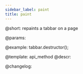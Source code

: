 ```yaml
---
sidebar_label: paint
title: paint
---          
```


@short: repaints a tabbar on a page


@params:




@example:
tabbar.destructor();


@template: api_method
@descr:





@changelog:


